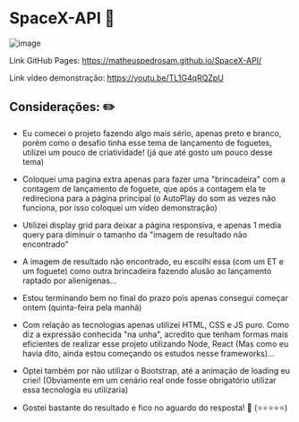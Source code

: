 # SpaceX-API 🚀

![image](https://github.com/matheuspedrosam/SpaceX-API/assets/99772255/fcd59af4-6567-416f-8aec-c73840e5f433)

Link GitHub Pages: https://matheuspedrosam.github.io/SpaceX-API/

Link video demonstração: https://youtu.be/TL1G4qRQZpU

## Considerações: ✏️

* Eu comecei o projeto fazendo algo mais sério, apenas preto e branco, porém como o desafio tinha esse tema de lançamento de foguetes, utilizei um pouco de criatividade! (já que até gosto um pouco desse tema)
  
* Coloquei uma pagina extra apenas para fazer uma "brincadeira" com a contagem de lançamento de foguete, que após a contagem ela te redireciona para a página principal (o AutoPlay do som as vezes não funciona, por isso coloquei um vídeo demonstração)

* Utilizei display grid para deixar a página responsiva, e apenas 1 media query para diminuir o tamanho da "imagem de resultado não encontrado"

* A imagem de resultado não encontrado, eu escolhi essa (com um ET e um foguete) como outra brincadeira fazendo alusão ao lançamento raptado por alienígenas...

* Estou terminando bem no final do prazo pois apenas consegui começar ontem (quinta-feira pela manhã)

* Com relação as tecnologias apenas utilizei HTML, CSS e JS puro. Como diz a expressão conhecida "na unha", acredito que tenham formas mais eficientes de realizar esse projeto utilizando Node, React (Mas como eu havia dito, ainda estou começando os estudos nesse frameworks)...

* Optei também por não utilizar o Bootstrap, até a animação de loading eu criei! (Obviamente em um cenário real onde fosse obrigatório utilizar essa tecnologia eu utilizaria)

* Gostei bastante do resultado e fico no aguardo do resposta! 🙂 (⭐⭐⭐⭐⭐)
